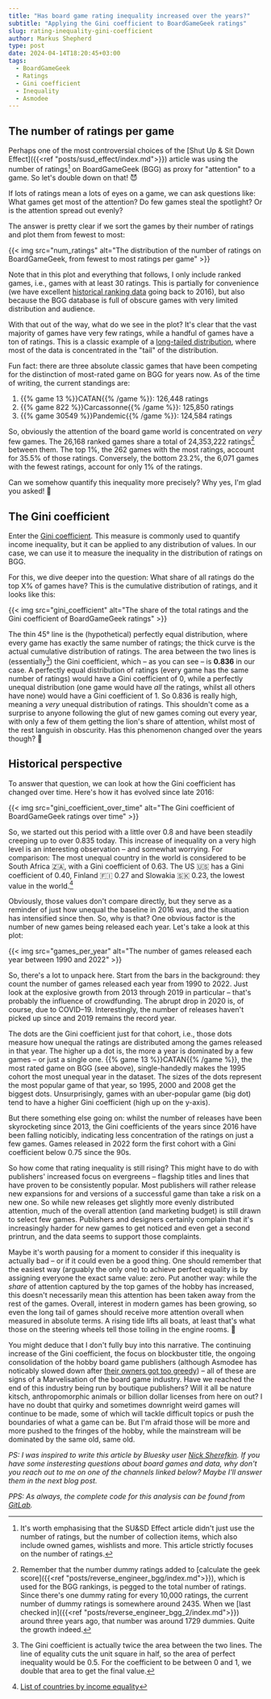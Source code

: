 ```yaml
---
title: "Has board game rating inequality increased over the years?"
subtitle: "Applying the Gini coefficient to BoardGameGeek ratings"
slug: rating-inequality-gini-coefficient
author: Markus Shepherd
type: post
date: 2024-04-14T18:20:45+03:00
tags:
  - BoardGameGeek
  - Ratings
  - Gini coefficient
  - Inequality
  - Asmodee
---
```



## The number of ratings per game

Perhaps one of the most controversial choices of the [Shut Up & Sit Down Effect]({{<ref "posts/susd_effect/index.md">}}) article was using the number of ratings[^ratings] on BoardGameGeek (BGG) as proxy for "attention" to a game. So let's double down on that! 😈

If lots of ratings mean a lots of eyes on a game, we can ask questions like: What games get most of the attention? Do few games steal the spotlight? Or is the attention spread out evenly?

The answer is pretty clear if we sort the games by their number of ratings and plot them from fewest to most:

{{< img src="num_ratings" alt="The distribution of the number of ratings on BoardGameGeek, from fewest to most ratings per game" >}}

Note that in this plot and everything that follows, I only include ranked games, i.e., games with at least 30 ratings. This is partially for convenience (we have excellent [historical ranking data](https://github.com/beefsack/bgg-ranking-historicals) going back to 2016), but also because the BGG database is full of obscure games with very limited distribution and audience.

With that out of the way, what do we see in the plot? It's clear that the vast majority of games have very few ratings, while a handful of games have a ton of ratings. This is a classic example of a [long-tailed distribution](https://en.wikipedia.org/wiki/Long_tail), where most of the data is concentrated in the "tail" of the distribution.

Fun fact: there are three absolute classic games that have been competing for the distinction of most-rated game on BGG for years now. As of the time of writing, the current standings are:

1. {{% game 13 %}}CATAN{{% /game %}}: 126,448 ratings
2. {{% game 822 %}}Carcassonne{{% /game %}}: 125,850 ratings
3. {{% game 30549 %}}Pandemic{{% /game %}}: 124,584 ratings

So, obviously the attention of the board game world is concentrated on *very* few games. The 26,168 ranked games share a total of 24,353,222 ratings[^dummy-votes] between them. The top 1%, the 262 games with the most ratings, account for 35.5% of those ratings. Conversely, the bottom 23.2%, the 6,071 games with the fewest ratings, account for only 1% of the ratings.

Can we somehow quantify this inequality more precisely? Why yes, I'm glad you asked! 🧐


## The Gini coefficient

Enter the [Gini coefficient](https://en.wikipedia.org/wiki/Gini_coefficient). This measure is commonly used to quantify income inequality, but it can be applied to any distribution of values. In our case, we can use it to measure the inequality in the distribution of ratings on BGG.

For this, we dive deeper into the question: What share of all ratings do the top X% of games have? This is the cumulative distribution of ratings, and it looks like this:

{{< img src="gini_coefficient" alt="The share of the total ratings and the Gini coefficient of BoardGameGeek ratings" >}}

The thin 45° line is the (hypothetical) perfectly equal distribution, where every game has exactly the same number of ratings; the thick curve is the actual cumulative distribution of ratings. The area between the two lines is (essentially[^gini-coefficient]) the Gini coefficient, which – as you can see – is **0.836** in our case. A perfectly equal distribution of ratings (every game has the same number of ratings) would have a Gini coefficient of 0, while a perfectly unequal distribution (one game would have *all* the ratings, whilst all others have none) would have a Gini coefficient of 1. So 0.836 is really high, meaning a *very* unequal distribution of ratings. This shouldn't come as a surprise to anyone following the glut of new games coming out every year, with only a few of them getting the lion's share of attention, whilst most of the rest languish in obscurity. Has this phenomenon changed over the years though? 🤔


## Historical perspective

To answer that question, we can look at how the Gini coefficient has changed over time. Here's how it has evolved since late 2016:

{{< img src="gini_coefficient_over_time" alt="The Gini coefficient of BoardGameGeek ratings over time" >}}

So, we started out this period with a little over 0.8 and have been steadily creeping up to over 0.835 today. This increase of inequality on a very high level is an interesting observation – and somewhat worrying. For comparison: The most unequal country in the world is considered to be South Africa 🇿🇦, with a Gini coefficient of 0.63. The US 🇺🇸 has a Gini coefficient of 0.40, Finland 🇫🇮 0.27 and Slowakia 🇸🇰 0.23, the lowest value in the world.[^wikipedia]

Obviously, those values don't compare directly, but they serve as a reminder of just how unequal the baseline in 2016 was, and the situation has intensified since then. So, why is that? One obvious factor is the number of new games being released each year. Let's take a look at this plot:

{{< img src="games_per_year" alt="The number of games released each year between 1990 and 2022" >}}

So, there's a lot to unpack here. Start from the bars in the background: they count the number of games released each year from 1990 to 2022. Just look at the explosive growth from 2013 through 2019 in particular – that's probably the influence of crowdfunding. The abrupt drop in 2020 is, of course, due to COVID–19. Interestingly, the number of releases haven't picked up since and 2019 remains the record year.

The dots are the Gini coefficient just for that cohort, i.e., those dots measure how unequal the ratings are distributed among the games released in that year. The higher up a dot is, the more a year is dominated by a few games – or just a single one. {{% game 13 %}}CATAN{{% /game %}}, the most rated game on BGG (see above), single-handedly makes the 1995 cohort the most unequal year in the dataset. The sizes of the dots represent the most popular game of that year, so 1995, 2000 and 2008 get the biggest dots. Unsurprisingly, games with an uber-popular game (big dot) tend to have a higher Gini coefficient (high up on the y-axis).

But there something else going on: whilst the number of releases have been skyrocketing since 2013, the Gini coefficients of the years since 2016 have been falling noticibly, indicating less concentration of the ratings on just a few games. Games released in 2022 form the first cohort with a Gini coefficient below 0.75 since the 90s.

So how come that rating inequality is still rising? This might have to do with publishers' increased focus on evergreens – flagship titles and lines that have proven to be consistently popular. Most publishers will rather release new expansions for and versions of a successful game than take a risk on a new one. So while new releases get slightly more evenly distributed attention, much of the overall attention (and marketing budget) is still drawn to select few games. Publishers and designers certainly complain that it's increasingly harder for new games to get noticed and even get a second printrun, and the data seems to support those complaints.

Maybe it's worth pausing for a moment to consider if this inequality is actually bad – or if it could even be a good thing. One should remember that the easiest way (arguably the only one) to achieve perfect equality is by assigning everyone the exact same value: zero. Put another way: while the *share* of attention captured by the top games of the hobby has increased, this doesn't necessarily mean this attention has been taken away from the rest of the games.️ Overall, interest in modern games has been growing, so even the long tail of games should receive more attention overall when measured in absolute terms. A rising tide lifts all boats, at least that's what those on the steering wheels tell those toiling in the engine rooms. 🚢

You might deduce that I don't fully buy into this narrative. The continuing increase of the Gini coefficient, the focus on blockbuster title, the ongoing consolidation of the hobby board game publishers (although Asmodee has noticably slowed down after [their owners got too greedy](https://www.dicebreaker.com/companies/asmodee/news/asmodee-embracer-earnings-2023-saudi-arabia-deal)) – all of these are signs of a Marvelisation of the board game industry. ️Have we reached the end of this industry being run by boutique publishers? Will it all be nature kitsch, anthropomorphic animals or billion dollar licenses from here on out? I have no doubt that quirky and sometimes downright weird games will continue to be made, some of which will tackle difficult topics or push the boundaries of what a game can be. But I'm afraid those will be more and more pushed to the fringes of the hobby, while the mainstream will be dominated by the same old, same old.

*PS: I was inspired to write this article by Bluesky user [Nick Sherefkin](https://bsky.app/profile/slngshot-dvnngrod.bsky.social/post/3knwg4sgd2k2g). If you have some insteresting questions about board games and data, why don't you reach out to me on one of the channels linked below? Maybe I'll answer them in the next blog post.*

*PPS: As always, the complete code for this analysis can be found from [GitLab](https://gitlab.com/recommend.games/blog/-/tree/master/experiments/gini).*


[^ratings]: It's worth emphasising that the SU&SD Effect article didn't just use the number of ratings, but the number of collection items, which also include owned games, wishlists and more. This article strictly focuses on the number of ratings.
[^dummy-votes]: Remember that the number dummy ratings added to [calculate the geek score]({{<ref "posts/reverse_engineer_bgg/index.md">}}), which is used for the BGG rankings, is pegged to the total number of ratings. Since there's one dummy rating for every 10,000 ratings, the current number of dummy ratings is somewhere around 2435. When we [last checked in]({{<ref "posts/reverse_engineer_bgg_2/index.md">}}) around three years ago, that number was around 1729 dummies. Quite the growth indeed.
[^gini-coefficient]: The Gini coefficient is actually twice the area between the two lines. The line of equality cuts the unit square in half, so the area of perfect inequality would be 0.5. For the coefficient to be between 0 and 1, we double that area to get the final value.
[^wikipedia]: [List of countries by income equality](https://en.wikipedia.org/wiki/List_of_countries_by_income_equality)
